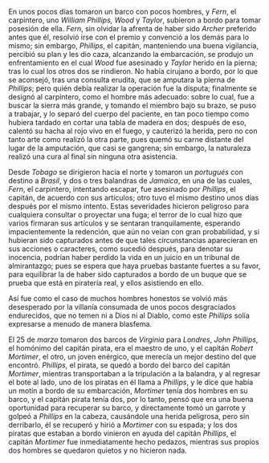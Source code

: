 En unos pocos días tomaron un barco con pocos hombres, y *Fern*, el carpintero, uno *William Phillips, Wood* y *Taylor*, subieron a bordo para tomar posesión de ella. *Fern*, sin olvidar la afrenta de haber sido *Archer* preferido antes que él, resolvió irse con el premio y convenció a los demás para lo mismo; sin embargo, *Phillips*, el capitán, manteniendo una buena vigilancia, percibió su plan y les dio caza, alcanzando la embarcación, se produjo un enfrentamiento en el cual *Wood* fue asesinado y *Taylor* herido en la pierna; tras lo cual los otros dos se rindieron. No había cirujano a bordo, por lo que se aconsejó, tras una consulta erudita, que se amputara la pierna de *Phillips*; pero quién debía realizar la operación fue la disputa; finalmente se designó al carpintero, como el hombre más adecuado: sobre lo cual, fue a buscar la sierra más grande, y tomando el miembro bajo su brazo, se puso a trabajar, y lo separó del cuerpo del paciente, en tan poco tiempo como hubiera tardado en cortar una tabla de madera en dos; después de eso, calentó su hacha al rojo vivo en el fuego, y cauterizó la herida, pero no con tanto arte como realizó la otra parte, pues quemó su carne distante del lugar de la amputación, que casi se gangrena; sin embargo, la naturaleza realizó una cura al final sin ninguna otra asistencia.

Desde *Tobago* se dirigieron hacia el norte y tomaron un *portugués* con destino a *Brasil*, y dos o tres balandras de *Jamaica*, en una de las cuales, *Fern*, el carpintero, intentando escapar, fue asesinado por *Phillips*, el capitán, de acuerdo con sus artículos; otro tuvo el mismo destino unos días después por el mismo intento. Estas severidades hicieron peligroso para cualquiera consultar o proyectar una fuga; el terror de lo cual hizo que varios firmaran sus artículos y se sentaran tranquilamente, esperando impacientemente la redención, que aún no veían con gran probabilidad, y si hubieran sido capturados antes de que tales circunstancias aparecieran en sus acciones o caracteres, como sucedió después, para denotar su inocencia, podrían haber perdido la vida en un juicio en un tribunal de almirantazgo; pues se espera que haya pruebas bastante fuertes a su favor, para equilibrar la de haber sido capturados a bordo de un buque que se prueba que está en piratería real, y ellos asistiendo en ello.

Así fue como el caso de muchos hombres honestos se volvió más desesperado por la villanía consumada de unos pocos desgraciados endurecidos, que no temen ni a Dios ni al Diablo, como este *Phillips* solía expresarse a menudo de manera blasfema.

El 25 de *marzo* tomaron dos barcos de *Virginia* para *Londres*, *John Phillips*, el homónimo del capitán pirata, era el maestro de uno, y el capitán *Robert Mortimer*, el otro, un joven enérgico, que merecía un mejor destino del que encontró. *Phillips*, el pirata, se quedó a bordo del barco del capitán *Mortimer*, mientras transportaban a la tripulación a la balandra, y al regresar el bote al lado, uno de los piratas en él llama a *Phillips*, y le dice que había un motín a bordo de su embarcación, *Mortimer* tenía dos hombres en su barco, y el capitán pirata tenía dos, por lo tanto, pensó que era una buena oportunidad para recuperar su barco, y directamente tomó un garrote y golpeó a *Phillips* en la cabeza, causándole una herida peligrosa, pero sin derribarlo, él se recuperó y hirió a *Mortimer* con su espada; y los dos piratas que estaban a bordo vinieron en ayuda del capitán *Phillips*, el capitán *Mortimer* fue inmediatamente hecho pedazos, mientras sus propios dos hombres se quedaron quietos y no hicieron nada.